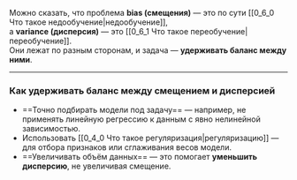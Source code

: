 Можно сказать, что проблема **bias (смещения)** — это по сути [[0_6_0 Что такое недообучение|недообучение]],  
а **variance (дисперсия)** — это [[0_6_1 Что такое переобучение|переобучение]].  
Они лежат по разным сторонам, и задача — **удерживать баланс между ними**.

---

### Как удерживать баланс между смещением и дисперсией

- ==Точно подбирать модели под задачу== — например, не применять линейную регрессию к данным с явно нелинейной зависимостью.
- Использовать [[0_4_0 Что такое регуляризация|регуляризацию]] — для отбора признаков или сглаживания весов модели.
- ==Увеличивать объём данных== — это помогает **уменьшить дисперсию**, не увеличивая смещение.
